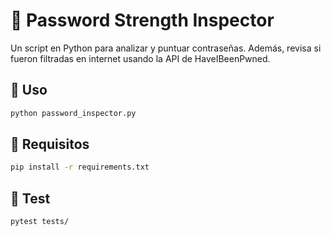 # 🔐 Password Strength Inspector

Un script en Python para analizar y puntuar contraseñas. Además, revisa si fueron filtradas en internet usando la API de HaveIBeenPwned.

## 🚀 Uso

```bash
python password_inspector.py
```

## 🔧 Requisitos

```bash
pip install -r requirements.txt
```

## 🧪 Test

```bash
pytest tests/
```
